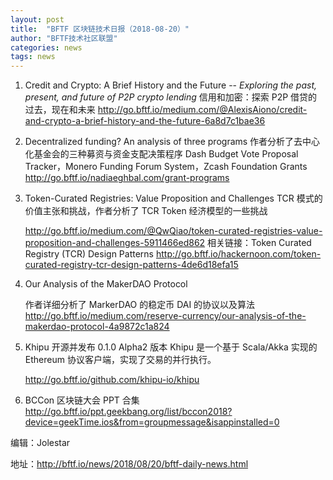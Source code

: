 ```yaml
---
layout: post
title:  "BFTF 区块链技术日报（2018-08-20）"
author: "BFTF技术社区联盟"
categories: news
tags: news
---
```


1. Credit and Crypto: A Brief History and the Future -- *Exploring the past, present, and future of P2P crypto lending*
  信用和加密：探索 P2P 借贷的过去，现在和未来
  <http://go.bftf.io/medium.com/@AlexisAiono/credit-and-crypto-a-brief-history-and-the-future-6a8d7c1bae36>

2. Decentralized funding? An analysis of three programs
   作者分析了去中心化基金会的三种募资与资金支配决策程序 Dash Budget Vote Proposal Tracker，Monero Funding Forum System，Zcash Foundation Grants
   <http://go.bftf.io/nadiaeghbal.com/grant-programs>  

3. Token-Curated Registries: Value Proposition and Challenges
   TCR 模式的价值主张和挑战，作者分析了 TCR Token 经济模型的一些挑战

   <http://go.bftf.io/medium.com/@QwQiao/token-curated-registries-value-proposition-and-challenges-5911466ed862>
   相关链接：Token Curated Registry (TCR) Design Patterns <http://go.bftf.io/hackernoon.com/token-curated-registry-tcr-design-patterns-4de6d18efa15>

4. Our Analysis of the MakerDAO Protocol

   作者详细分析了 MarkerDAO 的稳定币 DAI 的协议以及算法
   <http://go.bftf.io/medium.com/reserve-currency/our-analysis-of-the-makerdao-protocol-4a9872c1a824>  

5. Khipu 开源并发布 0.1.0 Alpha2 版本
   Khipu 是一个基于 Scala/Akka 实现的 Ethereum 协议客户端，实现了交易的并行执行。

   <http://go.bftf.io/github.com/khipu-io/khipu>

6. BCCon 区块链大会 PPT 合集 <http://go.bftf.io/ppt.geekbang.org/list/bccon2018?device=geekTime.ios&from=groupmessage&isappinstalled=0>

编辑：Jolestar

地址：<http://bftf.io/news/2018/08/20/bftf-daily-news.html>
